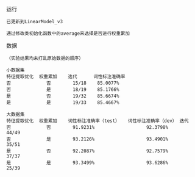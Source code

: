 运行

    已更新到LinearModel_v3
    
    通过修改类初始化函数中的average来选择是否进行权重累加
   
数据

    （实验结果均未打乱原始数据的顺序）
     
    小数据集
    特征提取优化  权重累加    迭代      词性标注准确率
    否             否        15/18    85.0077%
    否             是        18/19    85.1766%
    是             否        19/32    85.6674%
    是             是        19/33    85.4667%

    大数据集
    特征提取优化  权重累加    词性标注准确率（test）   词性标注准确率（dev） 迭代
    否             否        91.9231%                   92.3798%        44/49
    否             是        93.2126%                   93.4901%        35/51
    是             否        92.2087%                   92.7579%        37/37
    是             是        93.3499%                   93.6286%        25/39
